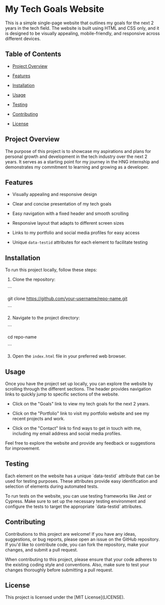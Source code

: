 # My Tech Goals Website


This is a simple single-page website that outlines my goals for the next 2 years in the tech field. The website is built using HTML and CSS only, and it is designed to be visually appealing, mobile-friendly, and responsive across different devices.


## Table of Contents

- [Project Overview](#project-overview)

- [Features](#features)

- [Installation](#installation)

- [Usage](#usage)

- [Testing](#testing)

- [Contributing](#contributing)

- [License](#license)



## Project Overview

The purpose of this project is to showcase my aspirations and plans for personal growth and development in the tech industry over the next 2 years. It serves as a starting point for my journey in the HNG internship and demonstrates my commitment to learning and growing as a developer.


## Features

- Visually appealing and responsive design

- Clear and concise presentation of my tech goals

- Easy navigation with a fixed header and smooth scrolling

- Responsive layout that adapts to different screen sizes

- Links to my portfolio and social media profiles for easy access

- Unique `data-testid` attributes for each element to facilitate testing



## Installation

To run this project locally, follow these steps:


1. Clone the repository:

  ```

  git clone https://github.com/your-username/repo-name.git

  ```


2. Navigate to the project directory:

  ```

  cd repo-name

  ```

3. Open the `index.html` file in your preferred web browser.



## Usage

Once you have the project set up locally, you can explore the website by scrolling through the different sections. The header provides navigation links to quickly jump to specific sections of the website.


- Click on the "Goals" link to view my tech goals for the next 2 years.

- Click on the "Portfolio" link to visit my portfolio website and see my recent projects and work.

- Click on the "Contact" link to find ways to get in touch with me, including my email address and social media profiles.


Feel free to explore the website and provide any feedback or suggestions for improvement.



## Testing

Each element on the website has a unique \`data-testid\` attribute that can be used for testing purposes. These attributes provide easy identification and selection of elements during automated tests.


To run tests on the website, you can use testing frameworks like Jest or Cypress. Make sure to set up the necessary testing environment and configure the tests to target the appropriate \`data-testid\` attributes.



## Contributing

Contributions to this project are welcome! If you have any ideas, suggestions, or bug reports, please open an issue on the GitHub repository. If you'd like to contribute code, you can fork the repository, make your changes, and submit a pull request.


When contributing to this project, please ensure that your code adheres to the existing coding style and conventions. Also, make sure to test your changes thoroughly before submitting a pull request.



## License

This project is licensed under the \[MIT License\](LICENSE).